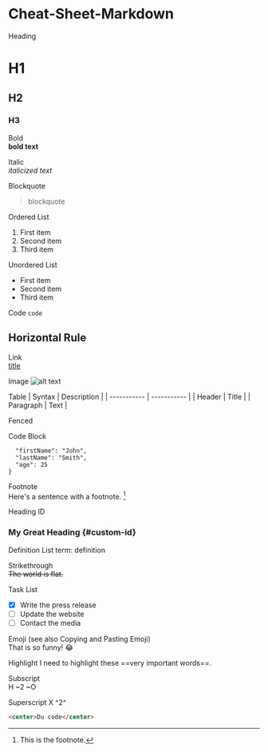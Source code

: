 # Cheat-Sheet-Markdown

Heading	
# H1
## H2
### H3

Bold	
**bold text**

Italic	
*italicized text*

Blockquote	
> blockquote

Ordered List	
1. First item
2. Second item
3. Third item

Unordered List	
- First item
- Second item
- Third item

Code	`code`

Horizontal Rule	
---

Link	
[title](https://www.example.com)

Image	![alt text](image.jpg)

Table	| Syntax | Description |
| ----------- | ----------- |
| Header | Title |
| Paragraph | Text |

Fenced 

Code Block	
```{
  "firstName": "John",
  "lastName": "Smith",
  "age": 25
}
```
Footnote	
Here's a sentence with a footnote. [^1]

[^1]: This is the footnote.

Heading ID	
### My Great Heading {#custom-id}

Definition 
List	term: definition

Strikethrough	
~~The world is flat.~~

Task List	
- [x] Write the press release
- [ ] Update the website
- [ ] Contact the media

Emoji (see also Copying and Pasting Emoji)	
That is so funny! :joy:

Highlight	I need to highlight these 
==very important words==.

Subscript	
H ~2 ~O

Superscript	
X ^2^

~~~html
<center>Du code</center>
~~~
